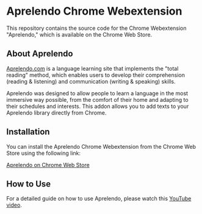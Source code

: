 # Aprelendo Chrome Webextension

This repository contains the source code for the Chrome Webextension "Aprelendo," which is available on the Chrome Web Store.

## About Aprelendo

[Aprelendo.com](https://www.aprelendo.com) is a language learning site that implements the "total reading" method, which enables users to develop their comprehension (reading & listening) and communication (writing & speaking) skills.

Aprelendo was designed to allow people to learn a language in the most immersive way possible, from the comfort of their home and adapting to their schedules and interests. This addon allows you to add texts to your Aprelendo library directly from Chrome.

## Installation

You can install the Aprelendo Chrome Webextension from the Chrome Web Store using the following link:

[Aprelendo on Chrome Web Store](https://chromewebstore.google.com/detail/aprelendo/aocicejjgilfkeeklfcomejgphjhjonj?hl=es)

## How to Use

For a detailed guide on how to use Aprelendo, please watch this [YouTube video](https://www.youtube.com/watch?v=AmRq3tNFu9I).
